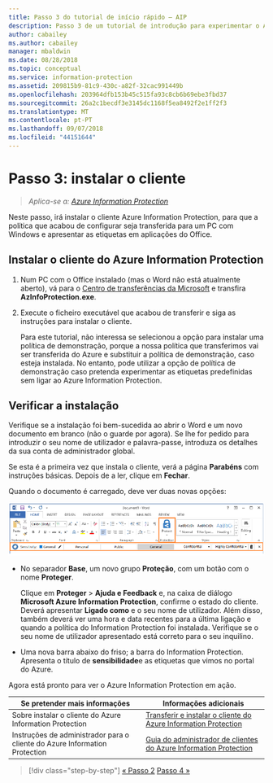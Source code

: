 ```yaml
---
title: Passo 3 do tutorial de início rápido – AIP
description: Passo 3 de um tutorial de introdução para experimentar o Azure Information Protection rapidamente – Instalar o cliente.
author: cabailey
ms.author: cabailey
manager: mbaldwin
ms.date: 08/28/2018
ms.topic: conceptual
ms.service: information-protection
ms.assetid: 209815b9-81c9-430c-a82f-32cac991449b
ms.openlocfilehash: 203964dfb153b45c515fa93c8cb6b69ebe3fbd37
ms.sourcegitcommit: 26a2c1becdf3e3145dc1168f5ea8492f2e1ff2f3
ms.translationtype: MT
ms.contentlocale: pt-PT
ms.lasthandoff: 09/07/2018
ms.locfileid: "44151644"
---
```

# <a name="step-3-install-the-client"></a>Passo 3: instalar o cliente

>*Aplica-se a: [Azure Information Protection](https://azure.microsoft.com/pricing/details/information-protection)*

Neste passo, irá instalar o cliente Azure Information Protection, para que a política que acabou de configurar seja transferida para um PC com Windows e apresentar as etiquetas em aplicações do Office.


## <a name="install-the-azure-information-protection-client"></a>Instalar o cliente do Azure Information Protection

1. Num PC com o Office instalado (mas o Word não está atualmente aberto), vá para o [Centro de transferências da Microsoft](https://www.microsoft.com/en-us/download/details.aspx?id=53018) e transfira **AzInfoProtection.exe**.
    
2. Execute o ficheiro executável que acabou de transferir e siga as instruções para instalar o cliente.
    
    Para este tutorial, não interessa se selecionou a opção para instalar uma política de demonstração, porque a nossa política que transferimos vai ser transferida do Azure e substituir a política de demonstração, caso esteja instalada. No entanto, pode utilizar a opção de política de demonstração caso pretenda experimentar as etiquetas predefinidas sem ligar ao Azure Information Protection. 

## <a name="verify-the-installation"></a>Verificar a instalação

Verifique se a instalação foi bem-sucedida ao abrir o Word e um novo documento em branco (não o guarde por agora). Se lhe for pedido para introduzir o seu nome de utilizador e palavra-passe, introduza os detalhes da sua conta de administrador global. 

Se esta é a primeira vez que instala o cliente, verá a página **Parabéns** com instruções básicas. Depois de a ler, clique em **Fechar**.

Quando o documento é carregado, deve ver duas novas opções:

![Passo 3 do tutorial de início rápido do Azure Information Protection – cliente instalado](./media/word2016-calloutsv2.png)

- No separador **Base**, um novo grupo **Proteção**, com um botão com o nome **Proteger**.
    
    Clique em **Proteger** > **Ajuda e Feedback** e, na caixa de diálogo **Microsoft Azure Information Protection**, confirme o estado do cliente. Deverá apresentar **Ligado como** e o seu nome de utilizador. Além disso, também deverá ver uma hora e data recentes para a última ligação e quando a política do Information Protection foi instalada. Verifique se o seu nome de utilizador apresentado está correto para o seu inquilino.

- Uma nova barra abaixo do friso; a barra do Information Protection. Apresenta o título de **sensibilidade**e as etiquetas que vimos no portal do Azure. 

Agora está pronto para ver o Azure Information Protection em ação.

|Se pretender mais informações|Informações adicionais|
|--------------------------------|--------------------------|
|Sobre instalar o cliente do Azure Information Protection|[Transferir e instalar o cliente do Azure Information Protection](./rms-client/install-client-app.md)|
|Instruções de administrador para o cliente do Azure Information Protection|[Guia do administrador de clientes do Azure Information Protection](./rms-client/client-admin-guide.md)|


>[!div class="step-by-step"]
[&#171; Passo 2](infoprotect-tutorial-step2.md)
[Passo 4 &#187;](infoprotect-tutorial-step4.md)

